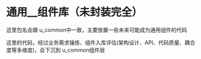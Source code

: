 # 通用__组件库（未封装完全）

这里包名会跟 u_common中一致，主要放置一些未来可能成为通用组件的代码

这里的代码，经过业务需求锤炼、组件入库评估(架构设计、API、代码质量、耦合度等多维度)，会下沉到 u_common组件层
